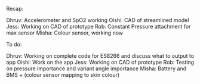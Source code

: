 

Recap:

Dhruv: Accelerometer and SpO2 working
Oishi: CAD of streamlined model 
Jess: Working on CAD of prototype
Rob: Constant Pressure attachment for max sensor 
Misha: Colour sensor, working now

To do:

Dhruv: Working on complete code for ES8266 and discuss what to output to app
Oishi: Work on the app
Jess: Working on CAD of prototype
Rob: Testing on pressure importance and variant angle importance
Misha: Battery and BMS + (colour sensor mapping to skin colour)
